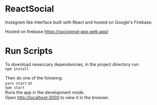 # ReactSocial
Instagram like interface built with React and hosted on Google's Firebase.

Hosted on firebase https://socioprod-app.web.app/

# Run Scripts
To download neseccary dependencies, in the project directory run:\
`npm install`

Then do one of the folowing:\
`yarn start` or\
`npm start`\
Runs the app in the development mode.\
Open [http://localhost:3000](http://localhost:3000) to view it in the browser.

